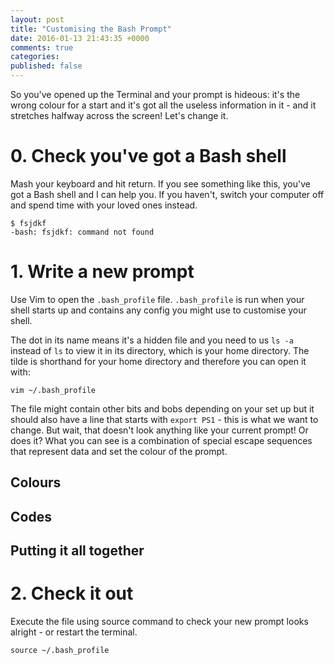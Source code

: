 ```yaml
---
layout: post
title: "Customising the Bash Prompt"
date: 2016-01-13 21:43:35 +0000
comments: true
categories:
published: false
---
```

So you've opened up the Terminal and your prompt is hideous: it's the wrong colour for a start and it's got all the useless information in it - and it stretches halfway across the screen! Let's change it.

# 0. Check you've got a Bash shell

Mash your keyboard and hit return. If you see something like this, you've got a Bash shell and I can help you. If you haven't, switch your computer off and spend time with your loved ones instead.

```
$ fsjdkf
-bash: fsjdkf: command not found
```

# 1. Write a new prompt

Use Vim to open the `.bash_profile` file. `.bash_profile` is run when your shell starts up and contains any config you might use to customise your shell.

The dot in its name means it's a hidden file and you need to us `ls -a` instead of `ls` to view it in its directory, which is your home directory. The tilde is shorthand for your home directory and therefore you can open it with:

```
vim ~/.bash_profile
```

The file might contain other bits and bobs depending on your set up but it should also have a line that starts with `export PS1` - this is what we want to change. But wait, that doesn't look anything like your current prompt! Or does it? What you can see is a combination of special escape sequences that represent data and set the colour of the prompt.

## Colours



## Codes

## Putting it all together

# 2. Check it out

Execute the file using source command to check your new prompt looks alright - or restart the terminal.

```
source ~/.bash_profile
```
